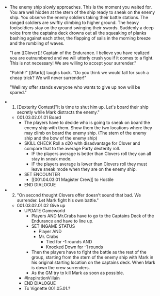 - The enemy ship slowly approaches. This is the moment you waited for. You are well hidden at the stern of the ship ready to sneak on the enemy ship. You observe the enemy soldiers taking their battle stations. The ranged soldiers are swiftly climbing to higher ground. The heavy footsoldiers stay on the ground swinging their swords. Suddenly a deep voice from the captains deck drowns out all the squeaking of planks bashing against each other, the flapping of sails in the morning breeze and the rumbling of waves. 
  
  "I am [[Clover]]! Captain of the Endurance. I believe you have realized you are outnumbered and we will utterly crush you if it comes to a fight. This is not necessary! We are willing to accept your surrender."
  
  "Pahhh!" [[Mark]] laughs back. "Do you think we would fall for such a cheap trick? We will never surrender!"
  
  "Well my offer stands everyone who wants to give up now will be spared."
- 1. [Dexterity Contest]"It is time to shut him up. Let's board their ship secretly while Mark distracts the enemy."
	- 001.03.02.01.01 Board
		- The players have to decide who is going to sneak on board the enemy ship with them. Show them the two locations where they may climb on board the enemy ship. (The stern of the enemy ship and the bow of the enemy ship)
		- SKILL CHECK Roll a d20 with disadvantage for Clover and compare that to the average Party dexterity roll.
			- IF the players average is better than Clovers roll they can all stay in sneak mode.
			- IF the players average is lower than Clovers roll they must leave sneak mode when they are on the enemy ship.
		- SET ENCOUNTER
			- [[001.04.03.01 Magister Crew]] to Hostile
		- END DIALOGUE
- 2. "On second thought Clovers offer doesn't sound that bad. We surrender. Let Mark fight his own battle."
	- 001.03.02.01.02 Give up
		- UPDATE Gameworld
			- Players AND Mr.Crabs have to go to the Captains Deck of the Endurance and have to line up.
			- SET INGAME STATUS
				- Player AND
				- Mr. Crabs
					- Tied for -1 rounds AND
					- Knocked Down for -1 rounds
			- Then the players have to fight the battle as the rest of the group, starting from the stern of the enemy ship with Mark in his original starting location on the captains deck. When Mark is down the crew surrenders.
			- As the GM try to kill Mark as soon as possible.
		- #InspirationVillain
		- END DIALOGUE
		- To Vignette 001.05.01.?